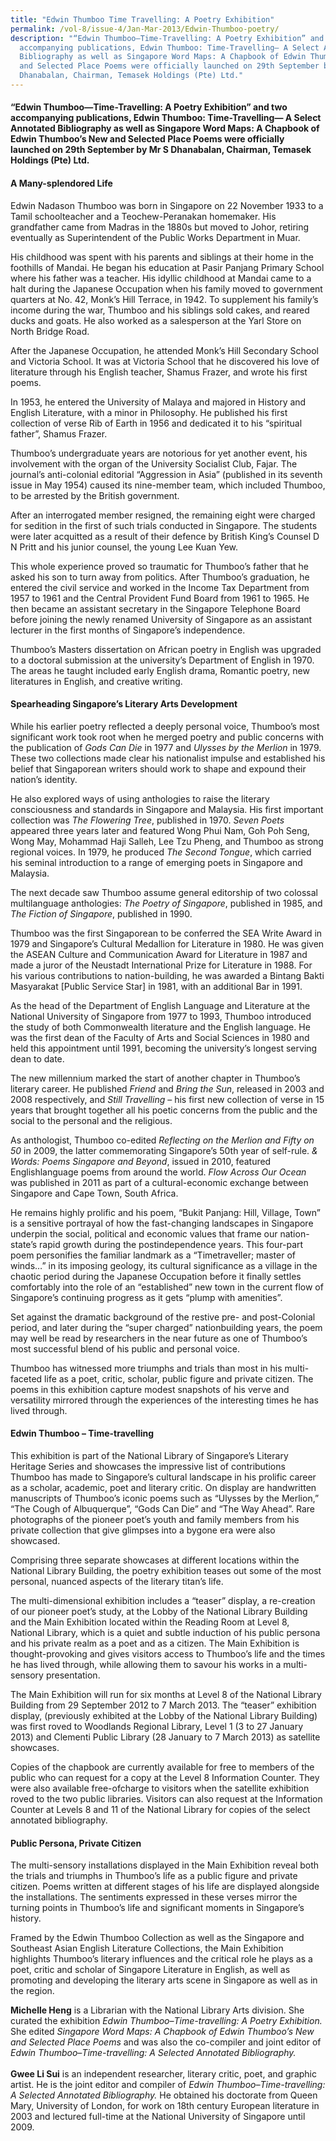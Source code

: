 ```yaml
---
title: "Edwin Thumboo Time Travelling: A Poetry Exhibition"
permalink: /vol-8/issue-4/Jan-Mar-2013/Edwin-Thumboo-poetry/
description: "“Edwin Thumboo—Time-Travelling: A Poetry Exhibition” and two
  accompanying publications, Edwin Thumboo: Time-Travelling— A Select Annotated
  Bibliography as well as Singapore Word Maps: A Chapbook of Edwin Thumboo’s New
  and Selected Place Poems were officially launched on 29th September by Mr S
  Dhanabalan, Chairman, Temasek Holdings (Pte) Ltd."
---
```

#### “Edwin Thumboo—Time-Travelling: A Poetry Exhibition” and two accompanying publications, Edwin Thumboo: Time-Travelling— A Select Annotated Bibliography as well as Singapore Word Maps: A Chapbook of Edwin Thumboo’s New and Selected Place Poems were officially launched on 29th September by Mr S Dhanabalan, Chairman, Temasek Holdings (Pte) Ltd.

#### **A Many-splendored Life**

Edwin Nadason Thumboo was born in Singapore on 22 November 1933 to a Tamil schoolteacher and a Teochew-Peranakan homemaker. His grandfather came from Madras in the 1880s but moved to Johor, retiring eventually as Superintendent of the Public Works Department in Muar.

His childhood was spent with his parents and siblings at their home in the foothills of Mandai. He began his education at Pasir Panjang Primary School where his father was a teacher. His idyllic childhood at Mandai came to a halt during the Japanese Occupation when his family moved to government quarters at No. 42, Monk’s Hill Terrace, in 1942. To supplement his family’s income during the war, Thumboo and his siblings sold cakes, and reared ducks and goats. He also worked as a salesperson at the Yarl Store on North Bridge Road.

After the Japanese Occupation, he attended Monk’s Hill Secondary School and Victoria School. It was at Victoria School that he discovered his love of literature through his English teacher, Shamus Frazer, and wrote his first poems.

In 1953, he entered the University of Malaya and majored in History and English Literature, with a minor in Philosophy. He published his first collection of verse Rib of Earth in 1956 and dedicated it to his “spiritual father”, Shamus Frazer.

Thumboo’s undergraduate years are notorious for yet another event, his involvement with the organ of the University Socialist Club, Fajar. The journal’s anti-colonial editorial “Aggression in Asia” (published in its seventh issue in May 1954) caused its nine-member team, which included Thumboo, to be arrested by the British government.

After an interrogated member resigned, the remaining eight were charged for sedition in the first of such trials conducted in Singapore. The students were later acquitted as a result of their defence by British King’s Counsel D N Pritt and his junior counsel, the young Lee Kuan Yew.


This whole experience proved so traumatic for Thumboo’s father that he asked his son to turn away from politics. After Thumboo’s graduation, he entered the civil service and worked in the Income Tax Department from 1957 to 1961 and the Central Provident Fund Board from 1961 to 1965. He then became an assistant secretary in the Singapore Telephone Board before joining the newly renamed University of Singapore as an assistant lecturer in the first months of Singapore’s independence.

Thumboo’s Masters dissertation on African poetry in English was upgraded to a doctoral submission at the university’s Department of English in 1970. The areas he taught included early English drama, Romantic poetry, new literatures in English, and creative writing.

#### **Spearheading Singapore’s Literary Arts Development**

While his earlier poetry reflected a deeply personal voice, Thumboo’s most significant work took root when he merged poetry and public concerns with the publication of *Gods Can Die* in 1977 and *Ulysses by the Merlion* in 1979. These two collections made clear his nationalist impulse and established his belief that Singaporean writers should work to shape and expound their nation’s identity.

He also explored ways of using anthologies to raise the literary consciousness and standards in Singapore and Malaysia. His first important collection was *The Flowering Tree*, published in 1970. *Seven Poets* appeared three years later and featured Wong Phui Nam, Goh Poh Seng, Wong May, Mohammad Haji Salleh, Lee Tzu Pheng, and Thumboo as strong regional voices. In 1979, he produced *The Second Tongue*, which carried his seminal introduction to a range of emerging poets in Singapore and Malaysia.

The next decade saw Thumboo assume general editorship of two colossal multilanguage anthologies: *The Poetry of Singapore*, published in 1985, and *The Fiction of Singapore*, published in 1990.

Thumboo was the first Singaporean to be conferred the SEA Write Award in 1979 and Singapore’s Cultural Medallion for Literature in 1980. He was given the ASEAN Culture and Communication Award for Literature in 1987 and made a juror of the Neustadt International Prize for Literature in 1988. For his various contributions to nation-building, he was awarded a Bintang Bakti Masyarakat \[Public Service Star\] in 1981, with an additional Bar in 1991.

As the head of the Department of English Language and Literature at the National University of Singapore from 1977 to 1993, Thumboo introduced the study of both Commonwealth literature and the English language. He was the first dean of the Faculty of Arts and Social Sciences in 1980 and held this appointment until 1991, becoming the university’s longest serving dean to date.

The new millennium marked the start of another chapter in Thumboo’s literary career. He published *Friend* and *Bring the Sun*, released in 2003 and 2008 respectively, and *Still Travelling* – his first new collection of verse in 15 years that brought together all his poetic concerns from the public and the social to the personal and the religious.

As anthologist, Thumboo co-edited *Reflecting on the Merlion and Fifty on 50* in 2009, the latter commemorating Singapore’s 50th year of self-rule. *& Words: Poems Singapore and Beyond*, issued in 2010, featured Englishlanguage poems from around the world. *Flow Across Our Ocean* was published in 2011 as part of a cultural-economic exchange between Singapore and Cape Town, South Africa.

He remains highly prolific and his poem, “Bukit Panjang: Hill, Village, Town” is a sensitive portrayal of how the fast-changing landscapes in Singapore underpin the social, political and economic values that frame our nation-state’s rapid growth during the postindependence years. This four-part poem personifies the familiar landmark as a “Timetraveller; master of winds…” in its imposing geology, its cultural significance as a village in the chaotic period during the Japanese Occupation before it finally settles comfortably into the role of an “established” new town in the current flow of Singapore’s continuing progress as it gets “plump with amenities”.

Set against the dramatic background of the restive pre- and post-Colonial period, and later during the “super charged” nationbuilding years, the poem may well be read by researchers in the near future as one of Thumboo’s most successful blend of his public and personal voice.

Thumboo has witnessed more triumphs and trials than most in his multi-faceted life as a poet, critic, scholar, public figure and private citizen. The poems in this exhibition capture modest snapshots of his verve and versatility mirrored through the experiences of the interesting times he has lived through.


#### **Edwin Thumboo – Time-travelling**

This exhibition is part of the National Library of Singapore’s Literary Heritage Series and showcases the impressive list of contributions Thumboo has made to Singapore’s cultural landscape in his prolific career as a scholar, academic, poet and literary critic. On display are handwritten manuscripts of Thumboo’s iconic poems such as “Ulysses by the Merlion,” “The Cough of Albuquerque”, “Gods Can Die” and “The Way Ahead”. Rare photographs of the pioneer poet’s youth and family members from his private collection that give glimpses into a bygone era were also showcased.

Comprising three separate showcases at different locations within the National Library Building, the poetry exhibition teases out some of the most personal, nuanced aspects of the literary titan’s life.

The multi-dimensional exhibition includes a “teaser” display, a re-creation of our pioneer poet’s study, at the Lobby of the National Library Building and the Main Exhibition located within the Reading Room at Level 8, National Library, which is a quiet and subtle induction of his public persona and his private realm as a poet and as a citizen. The Main Exhibition is thought-provoking and gives visitors access to Thumboo’s life and the times he has lived through, while allowing them to savour his works in a multi-sensory presentation.

The Main Exhibition will run for six months at Level 8 of the National Library Building from 29 September 2012 to 7 March 2013. The “teaser” exhibition display, (previously exhibited at the Lobby of the National Library Building) was first roved to Woodlands Regional Library, Level 1 (3 to 27 January 2013) and Clementi Public Library (28 January to 7 March 2013) as satellite showcases.

Copies of the chapbook are currently available for free to members of the public who can request for a copy at the Level 8 Information Counter. They were also available free-ofcharge to visitors when the satellite exhibition roved to the two public libraries. Visitors can also request at the Information Counter at Levels 8 and 11 of the National Library for copies of the select annotated bibliography.

#### **Public Persona, Private Citizen**

The multi-sensory installations displayed in the Main Exhibition reveal both the trials and triumphs in Thumboo’s life as a public figure and private citizen. Poems written at different stages of his life are displayed alongside the installations. The sentiments expressed in these verses mirror the turning points in Thumboo’s life and significant moments in Singapore’s history.

Framed by the Edwin Thumboo Collection as well as the Singapore and Southeast Asian English Literature Collections, the Main Exhibition highlights Thumboo’s literary influences and the critical role he plays as a poet, critic and scholar of Singapore Literature in English, as well as promoting and developing the literary arts scene in Singapore as well as in the region.

<div>
<b>Michelle Heng</b> is a Librarian with the National Library Arts division. She curated the exhibition <i>Edwin Thumboo–Time-travelling: A Poetry Exhibition.</i> She edited <i>Singapore Word Maps: A Chapbook of Edwin Thumboo’s New and Selected Place Poems</i> and was also the co-compiler and joint editor of <i>Edwin Thumboo–Time-travelling: A Selected Annotated Bibliography.</i> 
<br><br>
<b>Gwee Li Sui</b> is an independent researcher, literary critic, poet, and graphic artist. He is the joint editor and compiler of <i>Edwin Thumboo–Time-travelling: A Selected Annotated Bibliography.</i> He obtained his doctorate from Queen Mary, University of London, for work on 18th century European literature in 2003 and lectured full-time at the National University of Singapore until 2009.
</div>




